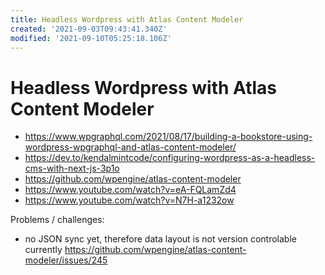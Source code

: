 ```yaml
---
title: Headless Wordpress with Atlas Content Modeler
created: '2021-09-03T09:43:41.340Z'
modified: '2021-09-10T05:25:18.106Z'
---
```


# Headless Wordpress with Atlas Content Modeler

- https://www.wpgraphql.com/2021/08/17/building-a-bookstore-using-wordpress-wpgraphql-and-atlas-content-modeler/
- https://dev.to/kendalmintcode/configuring-wordpress-as-a-headless-cms-with-next-js-3p1o
- https://github.com/wpengine/atlas-content-modeler
- https://www.youtube.com/watch?v=eA-FQLamZd4
- https://www.youtube.com/watch?v=N7H-a1232ow


Problems / challenges:

- no JSON sync yet, therefore data layout is not version controlable currently
https://github.com/wpengine/atlas-content-modeler/issues/245


